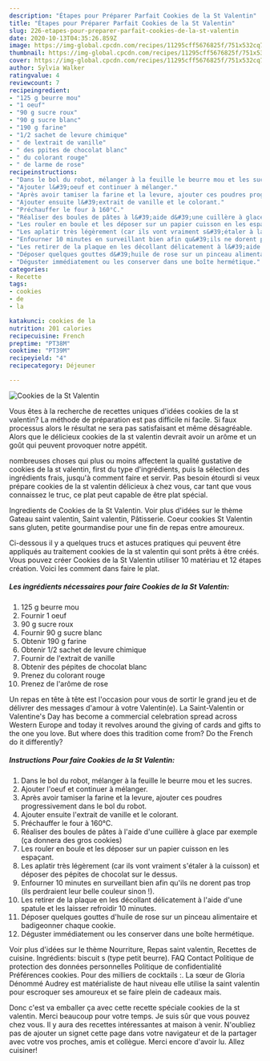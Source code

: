 ```yaml
---
description: "Étapes pour Préparer Parfait Cookies de la St Valentin"
title: "Étapes pour Préparer Parfait Cookies de la St Valentin"
slug: 226-etapes-pour-preparer-parfait-cookies-de-la-st-valentin
date: 2020-10-13T04:35:26.859Z
image: https://img-global.cpcdn.com/recipes/11295cff5676825f/751x532cq70/cookies-de-la-st-valentin-photo-principale-de-la-recette.jpg
thumbnail: https://img-global.cpcdn.com/recipes/11295cff5676825f/751x532cq70/cookies-de-la-st-valentin-photo-principale-de-la-recette.jpg
cover: https://img-global.cpcdn.com/recipes/11295cff5676825f/751x532cq70/cookies-de-la-st-valentin-photo-principale-de-la-recette.jpg
author: Sylvia Walker
ratingvalue: 4
reviewcount: 7
recipeingredient:
- "125 g beurre mou"
- "1 oeuf"
- "90 g sucre roux"
- "90 g sucre blanc"
- "190 g farine"
- "1/2 sachet de levure chimique"
- " de lextrait de vanille"
- " des ppites de chocolat blanc"
- " du colorant rouge"
- " de larme de rose"
recipeinstructions:
- "Dans le bol du robot, mélanger à la feuille le beurre mou et les sucres."
- "Ajouter l&#39;oeuf et continuer à mélanger."
- "Après avoir tamiser la farine et la levure, ajouter ces poudres progressivement dans le bol du robot."
- "Ajouter ensuite l&#39;extrait de vanille et le colorant."
- "Préchauffer le four à 160°C."
- "Réaliser des boules de pâtes à l&#39;aide d&#39;une cuillère à glace par exemple (ça donnera des gros cookies)"
- "Les rouler en boule et les déposer sur un papier cuisson en les espaçant."
- "Les aplatir très légèrement (car ils vont vraiment s&#39;étaler à la cuisson) et déposer des pépites de chocolat sur le dessus."
- "Enfourner 10 minutes en surveillant bien afin qu&#39;ils ne dorent pas trop (ils perdraient leur belle couleur sinon !)."
- "Les retirer de la plaque en les décollant délicatement à l&#39;aide d&#39;une spatule et les laisser refroidir 10 minutes."
- "Déposer quelques gouttes d&#39;huile de rose sur un pinceau alimentaire et badigeonner chaque cookie."
- "Déguster immédiatement ou les conserver dans une boîte hermétique."
categories:
- Recette
tags:
- cookies
- de
- la

katakunci: cookies de la 
nutrition: 201 calories
recipecuisine: French
preptime: "PT38M"
cooktime: "PT39M"
recipeyield: "4"
recipecategory: Déjeuner

---
```



![Cookies de la St Valentin](https://img-global.cpcdn.com/recipes/11295cff5676825f/751x532cq70/cookies-de-la-st-valentin-photo-principale-de-la-recette.jpg)

Vous êtes à la recherche de recettes uniques d'idées cookies de la st valentin? La méthode de préparation est pas difficile ni facile. Si faux processus alors le résultat ne sera pas satisfaisant et même désagréable. Alors que le délicieux cookies de la st valentin devrait avoir un arôme et un goût qui peuvent provoquer notre appétit.

nombreuses choses qui plus ou moins affectent la qualité gustative de cookies de la st valentin, first du type d'ingrédients, puis la sélection des ingrédients frais, jusqu'à comment faire et servir. Pas besoin étourdi si veux prépare cookies de la st valentin délicieux à chez vous, car tant que vous connaissez le truc, ce plat peut capable de être plat spécial.

Ingredients de Cookies de la St Valentin. Voir plus d&#39;idées sur le thème Gateau saint valentin, Saint valentin, Pâtisserie. Coeur cookies St Valentin sans gluten, petite gourmandise pour une fin de repas entre amoureux.


Ci-dessous il y a quelques trucs et astuces pratiques qui peuvent être appliqués au traitement cookies de la st valentin qui sont prêts à être créés. Vous pouvez créer Cookies de la St Valentin utiliser 10 matériau et 12 étapes création. Voici les comment dans faire le plat.

<!--inarticleads1-->

##### Les ingrédients nécessaires pour faire Cookies de la St Valentin:

1.  125 g beurre mou
1. Fournir 1 oeuf
1.  90 g sucre roux
1. Fournir 90 g sucre blanc
1. Obtenir 190 g farine
1. Obtenir 1/2 sachet de levure chimique
1. Fournir  de l&#39;extrait de vanille
1. Obtenir  des pépites de chocolat blanc
1. Prenez  du colorant rouge
1. Prenez  de l&#39;arôme de rose


Un repas en tête à tête est l&#39;occasion pour vous de sortir le grand jeu et de délivrer des messages d&#39;amour à votre Valentin(e). La Saint-Valentin or Valentine&#39;s Day has become a commercial celebration spread across Western Europe and today it revolves around the giving of cards and gifts to the one you love. But where does this tradition come from? Do the French do it differently? 

<!--inarticleads2-->

##### Instructions Pour faire Cookies de la St Valentin:

1. Dans le bol du robot, mélanger à la feuille le beurre mou et les sucres.
1. Ajouter l&#39;oeuf et continuer à mélanger.
1. Après avoir tamiser la farine et la levure, ajouter ces poudres progressivement dans le bol du robot.
1. Ajouter ensuite l&#39;extrait de vanille et le colorant.
1. Préchauffer le four à 160°C.
1. Réaliser des boules de pâtes à l&#39;aide d&#39;une cuillère à glace par exemple (ça donnera des gros cookies)
1. Les rouler en boule et les déposer sur un papier cuisson en les espaçant.
1. Les aplatir très légèrement (car ils vont vraiment s&#39;étaler à la cuisson) et déposer des pépites de chocolat sur le dessus.
1. Enfourner 10 minutes en surveillant bien afin qu&#39;ils ne dorent pas trop (ils perdraient leur belle couleur sinon !).
1. Les retirer de la plaque en les décollant délicatement à l&#39;aide d&#39;une spatule et les laisser refroidir 10 minutes.
1. Déposer quelques gouttes d&#39;huile de rose sur un pinceau alimentaire et badigeonner chaque cookie.
1. Déguster immédiatement ou les conserver dans une boîte hermétique.


Voir plus d&#39;idées sur le thème Nourriture, Repas saint valentin, Recettes de cuisine. Ingrédients: biscuit s (type petit beurre). FAQ Contact Politique de protection des données personnelles Politique de confidentialité Préférences cookies. Pour des milliers de cocktails :. La sœur de Gloria Dénommé Audrey est matérialiste de haut niveau elle utilise la saint valentin pour escroquer ses amoureux et se faire plein de cadeaux mais. 


Donc c'est va emballer ça avec cette recette spéciale cookies de la st valentin. Merci beaucoup pour votre temps. Je suis sûr que vous pouvez chez vous. Il y aura des recettes  intéressantes at maison à venir. N'oubliez pas de ajouter un signet cette page dans votre navigateur et de la partager avec votre vos proches, amis et collègue. Merci encore d'avoir lu. Allez cuisiner!
